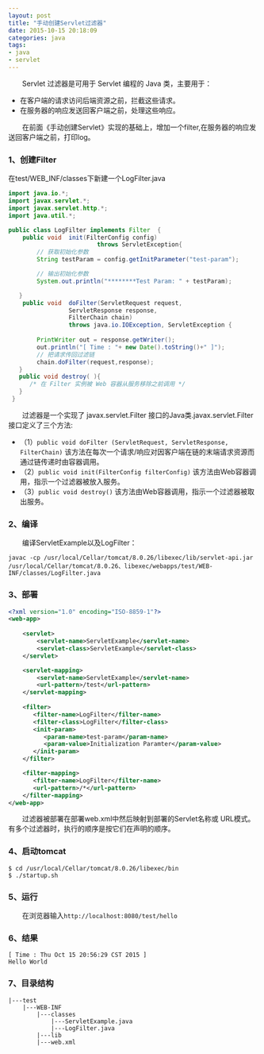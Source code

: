 ```yaml
---
layout: post
title: "手动创建Servlet过滤器"
date: 2015-10-15 20:18:09
categories: java
tags:
- java
- servlet
---
```

　　Servlet 过滤器是可用于 Servlet 编程的 Java 类，主要用于：
* 在客户端的请求访问后端资源之前，拦截这些请求。
* 在服务器的响应发送回客户端之前，处理这些响应。

　　在前面《手动创建Servlet》实现的基础上，增加一个filter,在服务器的响应发送回客户端之前，打印log。
### 1、创建Filter
在test/WEB_INF/classes下新建一个LogFilter.java
```java
import java.io.*;
import javax.servlet.*;
import javax.servlet.http.*;
import java.util.*;

public class LogFilter implements Filter  {
    public void  init(FilterConfig config) 
                         throws ServletException{
        // 获取初始化参数
        String testParam = config.getInitParameter("test-param"); 

        // 输出初始化参数
        System.out.println("********Test Param: " + testParam); 

   }
    public void  doFilter(ServletRequest request, 
                 ServletResponse response,
                 FilterChain chain) 
                 throws java.io.IOException, ServletException {
    
        PrintWriter out = response.getWriter();
        out.println("[ Time : "+ new Date().toString()+" ]");	
        // 把请求传回过滤链
        chain.doFilter(request,response);
   }
   public void destroy( ){
      /* 在 Filter 实例被 Web 容器从服务移除之前调用 */
   }
 } 
```

　　过滤器是一个实现了 javax.servlet.Filter 接口的Java类.javax.servlet.Filter 接口定义了三个方法:
* （1）`public void doFilter (ServletRequest, ServletResponse, FilterChain)`
该方法在每次一个请求/响应对因客户端在链的末端请求资源而通过链传递时由容器调用。
* （2）`public void init(FilterConfig filterConfig)`
该方法由Web容器调用，指示一个过滤器被放入服务。
* （3）`public void destroy()`
该方法由Web容器调用，指示一个过滤器被取出服务。

### 2、编译
　　编译ServletExample以及LogFilter：
```
javac -cp /usr/local/Cellar/tomcat/8.0.26/libexec/lib/servlet-api.jar /usr/local/Cellar/tomcat/8.0.26、libexec/webapps/test/WEB-INF/classes/LogFilter.java
```

### 3、部署
```xml
<?xml version="1.0" encoding="ISO-8859-1"?>
<web-app>
   
    <servlet>
        <servlet-name>ServletExample</servlet-name>
        <servlet-class>ServletExample</servlet-class>
    </servlet>

    <servlet-mapping>
        <servlet-name>ServletExample</servlet-name>
        <url-pattern>/test</url-pattern>
    </servlet-mapping>
      
    <filter>
       <filter-name>LogFilter</filter-name>
       <filter-class>LogFilter</filter-class>
       <init-param>
          <param-name>test-param</param-name>
          <param-value>Initialization Paramter</param-value>
       </init-param>
    </filter>

    <filter-mapping>
       <filter-name>LogFilter</filter-name>
       <url-pattern>/*</url-pattern>
    </filter-mapping>
</web-app>
```
　　过滤器被部署在部署web.xml中然后映射到部署的Servlet名称或 URL模式。有多个过滤器时，执行的顺序是按它们在声明的顺序。
　　
### 4、启动tomcat
```
$ cd /usr/local/Cellar/tomcat/8.0.26/libexec/bin
$ ./startup.sh	
```
	
### 5、运行
　　在浏览器输入`http://localhost:8080/test/hello`
　　
### 6、结果
```
[ Time : Thu Oct 15 20:56:29 CST 2015 ]
Hello World
```
	
### 7、目录结构
```
|---test
    |---WEB-INF
        |---classes
            |---ServletExample.java
            |---LogFilter.java
        |---lib
        |---web.xml		
```
